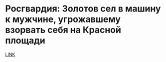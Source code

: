 # Росгвардия: Золотов сел в машину к мужчине, угрожавшему взорвать себя на Красной площади 



[LINK](https://varlamov.ru/3119110.html)